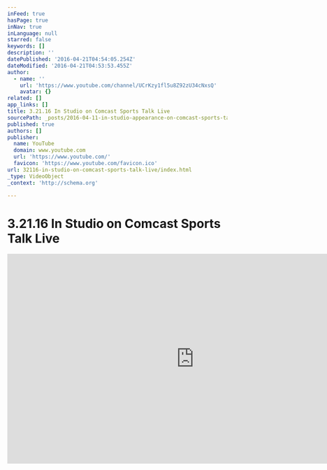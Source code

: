 ```yaml
---
inFeed: true
hasPage: true
inNav: true
inLanguage: null
starred: false
keywords: []
description: ''
datePublished: '2016-04-21T04:54:05.254Z'
dateModified: '2016-04-21T04:53:53.455Z'
author:
  - name: ''
    url: 'https://www.youtube.com/channel/UCrKzy1fl5u8Z92zU34cNxsQ'
    avatar: {}
related: []
app_links: []
title: 3.21.16 In Studio on Comcast Sports Talk Live
sourcePath: _posts/2016-04-11-in-studio-appearance-on-comcast-sports-talk-live.md
published: true
authors: []
publisher:
  name: YouTube
  domain: www.youtube.com
  url: 'https://www.youtube.com/'
  favicon: 'https://www.youtube.com/favicon.ico'
url: 32116-in-studio-on-comcast-sports-talk-live/index.html
_type: VideoObject
_context: 'http://schema.org'

---
```

# 3.21.16 In Studio on Comcast Sports Talk Live

<iframe src="https://cdn.embedly.com/widgets/media.html?src=https%3A%2F%2Fwww.youtube.com%2Fembed%2F8viNgBZrbZk%3Ffeature%3Doembed&amp;url=https%3A%2F%2Fwww.youtube.com%2Fwatch%3Fv%3D8viNgBZrbZk&amp;image=https%3A%2F%2Fi.ytimg.com%2Fvi%2F8viNgBZrbZk%2Fhqdefault.jpg&amp;key=b7d04c9b404c499eba89ee7072e1c4f7&amp;type=text%2Fhtml&amp;schema=youtube" width="854" height="480" scrolling="no" frameborder="0" allowfullscreen="allowfullscreen" style=""></iframe>